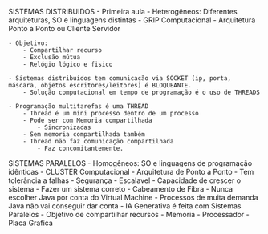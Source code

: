 SISTEMAS DISTRIBUIDOS
    - Primeira aula
    - Heterogêneos: Diferentes arquiteturas, SO e linguagens distintas
    - GRIP Computacional
    - Arquitetura Ponto a Ponto ou Cliente Servidor

    - Objetivo:
        - Compartilhar recurso
        - Exclusão mútua
        - Relógio lógico e fisico

    - Sistemas distribuidos tem comunicação via SOCKET (ip, porta, máscara, objetos escritores/leitores) é BLOQUEANTE.
        - Solução computacional em tempo de programação é o uso de THREADS

    - Programação multitarefas é uma THREAD
        - Thread é um mini processo dentro de um processo
        - Pode ser com Memoria compartilhada
            - Sincronizadas
        - Sem memoria compartilhada também
        - Thread não faz comunicação compartilhada 
            - Faz concomitantemente.
        
        

SISTEMAS PARALELOS
    - Homogêneos: SO e linguagens de programação idênticas
    - CLUSTER Computacional
    - Arquitetura de Ponto a Ponto
        - Tem tolerância a falhas
        - Segurança
        - Escalavel
            - Capacidade de crescer o sistema
            - Fazer um sistema correto
        - Cabeamento de Fibra
    - Nunca escolher Java por conta do Virtual Machine
        - Processos de muita demanda Java não vai conseguir dar conta
    - IA Generativa é feita com Sistemas Paralelos
    - Objetivo de compartilhar recursos
        - Memoria
        - Processador
        - Placa Grafica